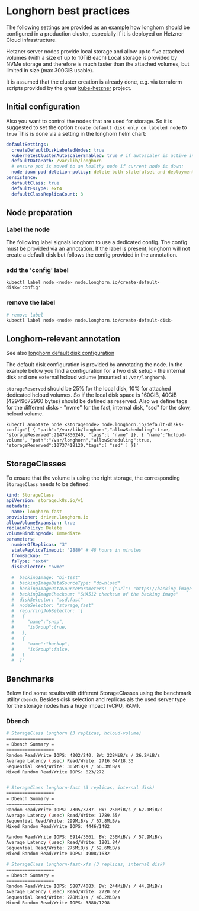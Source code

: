 # Longhorn best practices

The following settings are provided as an example how longhorn should be configured  in a production cluster, especially if it is deployed on Hetzner Cloud infrastructure.

Hetzner server nodes provide local storage and allow up to five attached volumes (with a size of up to 10TiB each)
Local storage is provided by NVMe storage and therefore is much faster than the attached volumes, but limited in size (max 300GiB usable).

It is assumed that the cluster creation is already done, e.g. via terraform scripts provided by the great [kube-hetzner](https://github.com/kube-hetzner/terraform-hcloud-kube-hetzner) project.

## Initial configuration

Also you want to control the nodes that are used for storage. So it is suggested to set the option `Create default disk only on labeled node` to `true`
This is done via a setting in the longhorn helm chart:

```yaml
defaultSettings:
  createDefaultDiskLabeledNodes: true
  kubernetesClusterAutoscalerEnabled: true # if autoscaler is active in the cluster
  defaultDataPath: /var/lib/longhorn
  # ensure pod is moved to an healthy node if current node is down:
  node-down-pod-deletion-policy: delete-both-statefulset-and-deployment-pod
persistence:
  defaultClass: true
  defaultFsType: ext4
  defaultClassReplicaCount: 3
```

## Node preparation

### Label the node

The following label signals longhorn to use a dedicated config. The config must be provided via an annotation. If the label is present, longhorn will not create a default disk but follows the config provided in the annotation.

### add the 'config' label
```
kubectl label node <node> node.longhorn.io/create-default-disk='config'
```

### remove the label
```bash
# remove label
kubectl label node <node> node.longhorn.io/create-default-disk-
```

## Longhorn-relevant annotation

See also [longhorn default disk configuration](https://longhorn.io/docs/1.3.2/advanced-resources/default-disk-and-node-config/#customizing-default-disks-for-new-nodes)

The default disk configuration is provided by annotating the node. 
In the example below you find a configuration for a two disk setup - the internal disk and one external hcloud volume (mounted at `/var/longhorn`).

`storageReserved` should be 25% for the local disk, 10% for attached dedicated hcloud volumes.
So if the local disk space is 160GiB, 40GiB (42949672960 bytes) should be defined as reserved.
Also we define tags for the different disks - "nvme" for the fast, internal disk, "ssd" for the slow, hcloud volume.

```
kubectl annotate node <storagenode> node.longhorn.io/default-disks-config='[ { "path":"/var/lib/longhorn","allowScheduling":true, "storageReserved":21474836240, "tags":[ "nvme" ]}, { "name":"hcloud-volume", "path":"/var/longhorn","allowScheduling":true, "storageReserved":10737418120,"tags":[ "ssd" ] }]'
```

## StorageClasses

To ensure that the volume is using the right storage, the corresponding `StorageClass` needs to be defined:

```yaml
kind: StorageClass
apiVersion: storage.k8s.io/v1
metadata:
  name: longhorn-fast
provisioner: driver.longhorn.io
allowVolumeExpansion: true
reclaimPolicy: Delete
volumeBindingMode: Immediate
parameters:
  numberOfReplicas: "3"
  staleReplicaTimeout: "2880" # 48 hours in minutes
  fromBackup: ""
  fsType: "ext4"
  diskSelector: "nvme"
  
  #  backingImage: "bi-test"
  #  backingImageDataSourceType: "download"
  #  backingImageDataSourceParameters: '{"url": "https://backing-image-example.s3-region.amazonaws.com/test-backing-image"}'
  #  backingImageChecksum: "SHA512 checksum of the backing image"
  #  diskSelector: "ssd,fast"
  #  nodeSelector: "storage,fast"
  #  recurringJobSelector: '[
  #   {
  #     "name":"snap",
  #     "isGroup":true,
  #   },
  #   {
  #     "name":"backup",
  #     "isGroup":false,
  #   }
  #  ]'
  ````

## Benchmarks

Below find some results with different StorageClasses using the benchmark utility `dbench`.
Besides disk selection and replicas als the used server type for the storage nodes has a huge impact (vCPU, RAM).

### Dbench


```bash
# StorageClass longhorn (3 replicas, hcloud-volume)
==================
= Dbench Summary =
==================
Random Read/Write IOPS: 4202/240. BW: 228MiB/s / 26.2MiB/s
Average Latency (usec) Read/Write: 2716.04/18.33
Sequential Read/Write: 305MiB/s / 66.3MiB/s
Mixed Random Read/Write IOPS: 823/272


# StorageClass longhorn-fast (3 replicas, internal disk)
==================
= Dbench Summary =
==================
Random Read/Write IOPS: 7305/3737. BW: 250MiB/s / 62.1MiB/s
Average Latency (usec) Read/Write: 1789.55/
Sequential Read/Write: 299MiB/s / 67.8MiB/s
Mixed Random Read/Write IOPS: 4446/1482

Random Read/Write IOPS: 6914/3661. BW: 256MiB/s / 57.9MiB/s
Average Latency (usec) Read/Write: 1801.84/
Sequential Read/Write: 275MiB/s / 62.6MiB/s
Mixed Random Read/Write IOPS: 4908/1632

# StorageClass longhorn-fast-xfs (3 replicas, internal disk)
==================
= Dbench Summary =
==================
Random Read/Write IOPS: 5887/4083. BW: 244MiB/s / 44.8MiB/s
Average Latency (usec) Read/Write: 2720.66/
Sequential Read/Write: 278MiB/s / 46.2MiB/s
Mixed Random Read/Write IOPS: 3880/1298

```
